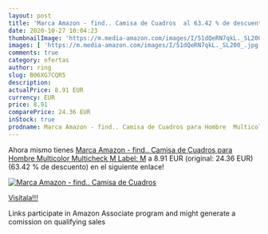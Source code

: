 ```yaml
---
layout: post
title: 'Marca Amazon - find.. Camisa de Cuadros  al 63.42 % de descuento'
date: 2020-10-27 10:04:23
thumbnailImage: 'https://m.media-amazon.com/images/I/51dQeRN7qkL._SL200_.jpg'
images: [ 'https://m.media-amazon.com/images/I/51dQeRN7qkL._SL200_.jpg' ]
comments: true
category: ofertas
author: ring
slug: B06XG7CQR5
description:
actualPrice: 8.91 EUR
currency: EUR
price: 8.91
comparePrice: 24.36 EUR
inStock: true
prodname: Marca Amazon - find.. Camisa de Cuadros para Hombre  Multicolor  Multicheck   M  Label: M
---
```


Ahora mismo tienes [Marca Amazon - find.. Camisa de Cuadros para Hombre  Multicolor  Multicheck   M  Label: M](https://www.amazon.es/dp/B06XG7CQR5/?tag=tolees-21) a 8.91 EUR (original: 24.36 EUR) (63.42 %  de descuento) en el siguiente enlace!

[![Marca Amazon - find.. Camisa de Cuadros ](https://m.media-amazon.com/images/I/51dQeRN7qkL._SL200_.jpg)](https://www.amazon.es/dp/B06XG7CQR5/?tag=tolees-21)

[Visítala!!!](https://www.amazon.es/dp/B06XG7CQR5/?tag=tolees-21)

Links participate in Amazon Associate program and might generate a comission on qualifying sales
